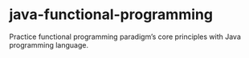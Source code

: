 # java-functional-programming
Practice functional programming paradigm’s core principles with Java programming language.
